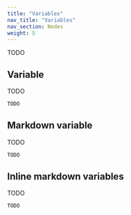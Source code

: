 ```yaml
---
title: "Variables"
nav_title: "Variables"
nav_section: Nodes
weight: 5
---
```


TODO

## Variable

TODO

```html
TODO
```

## Markdown variable

TODO

```html
TODO
```

## Inline markdown variables

TODO

```html
TODO
```
